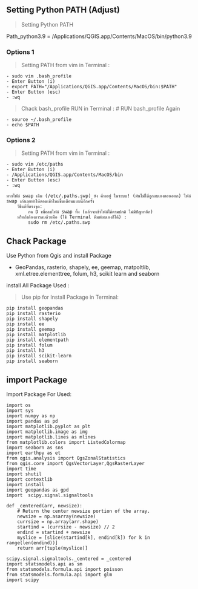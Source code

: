 Setting Python PATH (Adjust)
----------------------
> Setting Python PATH

Path_python3.9 = /Applications/QGIS.app/Contents/MacOS/bin/python3.9

### Options 1
> Setting PATH from vim in Terminal :

    - sudo vim .bash_profile
    - Enter Button (i)
    - export PATH="/Applications/QGIS.app/Contents/MacOS/bin:$PATH"
    - Enter Button (esc)
    - :wq

> Chack bash_profile RUN in Terminal : # RUN bash_profile Again

    - source ~/.bash_profile
    - echo $PATH

### Options 2
>  Setting PATH from vim in Terminal :

    - sudo vim /etc/paths
    - Enter Button (i)
    - /Applications/QGIS.app/Contents/MacOS/bin
    - Enter Button (esc)
    - :wq

    หากไฟล์ swap เดิม (/etc/.paths.swp) ยัง ค้างอยู่ ในระบบ! (มันไม่ได้ถูกลบเองตอนออก) ไฟล์ swap เก่าเลยทำให้ตอนเข้าใหม่ขึ้นเตือนแบบนี้อีกครั้ง
        วิธีแก้ที่ตรงจุด:
            กด D เพื่อลบไฟล์ swap ทิ้ง (แล้วจะเข้าไฟล์ได้ตามปกติ ไม่มีปัญหาอีก)
        หรือถ้าต้องการลบด้วยมือ (ใช้ Terminal พิมพ์ลบเองก็ได้) :
            sudo rm /etc/.paths.swp


Chack Package
----------------------
  Use Python from Qgis and install Package

-   GeoPandas, rasterio, shapely, ee, geemap, matpoltlib, xml.etree.elementtree, folum, h3, scikit learn and seaborn
  
install All Package Used : 

> Use pip for Install Package in Terminal:

    pip install geopandas
    pip install rasterio
    pip install shapely
    pip install ee
    pip install geemap
    pip install matplotlib
    pip install elementpath
    pip install folum
    pip install h3
    pip install scikit-learn
    pip install seaborn

import Package
----------------------
Import Package For Used:

    import os
    import sys
    import numpy as np
    import pandas as pd
    import matplotlib.pyplot as plt
    import matplotlib.image as img
    import matplotlib.lines as mlines
    from matplotlib.colors import ListedColormap
    import seaborn as sns
    import earthpy as et 
    from qgis.analysis import QgsZonalStatistics
    from qgis.core import QgsVectorLayer,QgsRasterLayer
    import time
    import shutil
    import contextlib
    import install
    import geopandas as gpd
    import  scipy.signal.signaltools
    
    def _centered(arr, newsize):
        # Return the center newsize portion of the array.
        newsize = np.asarray(newsize)
        currsize = np.array(arr.shape)
        startind = (currsize - newsize) // 2
        endind = startind + newsize
        myslice = [slice(startind[k], endind[k]) for k in range(len(endind))]
        return arr[tuple(myslice)]

    scipy.signal.signaltools._centered = _centered
    import statsmodels.api as sm
    from statsmodels.formula.api import poisson
    from statsmodels.formula.api import glm
    import scipy
